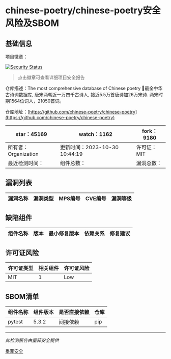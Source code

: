 # chinese-poetry/chinese-poetry安全风险及SBOM

## 基础信息

项目徽章：

[![Security Status](https://www.murphysec.com/platform3/v31/badge/1723056316643500032.svg)](https://www.murphysec.com/console/report/1712183919016460288/1723056316643500032)

> 点击徽章可查看详细项目安全报告

仓库描述：The most comprehensive database of Chinese poetry 🧶最全中华古诗词数据库,  唐宋两朝近一万四千古诗人,  接近5.5万首唐诗加26万宋诗.  两宋时期1564位词人，21050首词。

仓库地址：[https://github.com/chinese-poetry/chinese-poetry](https://github.com/chinese-poetry/chinese-poetry)

| star：45169 | watch：1162 | fork：9180 |
| ----------- | -------------- | ------------ |
| 所有者：Organization | 更新时间：2023-10-30 10:44:19 | 许可证：MIT |
| 最近检测时间： | 组件总数： | 漏洞总数： |




## 漏洞列表

| 漏洞名称 | 漏洞类型 | MPS编号 | CVE编号 | 漏洞等级 |
| ------- | ------ | ------- | ------ | ----- |





## 缺陷组件

| 组件名称 | 版本 | 最小修复版本 | 依赖关系 | 修复建议 |
| -------- | ---- | ------------ | -------- | -------- |





## 许可证风险

| 许可证类型 | 相关组件 | 许可证风险 |
| ---------- | -------- | ---------- |
|MIT|1|Low|




## SBOM清单

| 组件名称 | 组件版本 | 是否直接依赖 | 仓库 |
| -------- | -------- | ------------ | ---- |
|pytest|5.3.2|间接依赖|pip|


------

*此检测报告由墨菲安全提供*

[墨菲安全](www.murphysec.com)